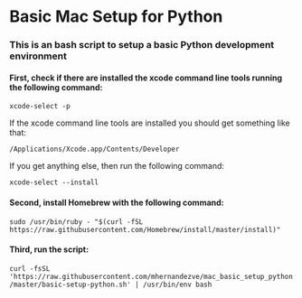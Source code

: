 # Basic Mac Setup for Python


### This is an **bash** script to setup a basic Python development environment


#### First, check if there are installed the xcode command line tools running the following command:

```xcode-select -p```

If the xcode command line tools are installed you should get something like that: 

```/Applications/Xcode.app/Contents/Developer```

If you get anything else, then run the following command:

```xcode-select --install```


#### Second, install Homebrew with the following command:

```sudo /usr/bin/ruby - "$(curl -fSL https://raw.githubusercontent.com/Homebrew/install/master/install)"```


#### Third, run the script:

```curl -fsSL 'https://raw.githubusercontent.com/mhernandezve/mac_basic_setup_python/master/basic-setup-python.sh' | /usr/bin/env bash```
